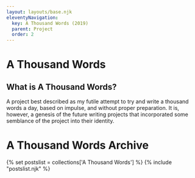 ```yaml
---
layout: layouts/base.njk
eleventyNavigation:
  key: A Thousand Words (2019)
  parent: Project
  order: 2
---
```


# A Thousand Words

## What is A Thousand Words?

A project best described as my futile attempt to try and write a thousand words a day, based on impulse, and without proper preparation. It is, however, a genesis of the future writing projects that incorporated some semblance of the project into their identity.

# A Thousand Words Archive

{% set postslist = collections['A Thousand Words'] %}
{% include "postslist.njk" %}